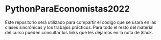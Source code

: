 # PythonParaEconomistas2022
Este repositorio será utilizado para compartir el código que se usará en las clases sincrónicas y los trabajos prácticos.  Para todo el resto del material del curso pueden consultar los links que les dejamos en la nota de Slack.
